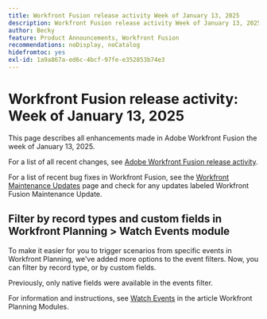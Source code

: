 ```yaml
---
title: Workfront Fusion release activity Week of January 13, 2025
description: Workfront Fusion release activity Week of January 13, 2025
author: Becky
feature: Product Announcements, Workfront Fusion
recommendations: noDisplay, noCatalog
hidefromtoc: yes
exl-id: 1a9a867a-ed6c-4bcf-97fe-e352853b74e3
---
```

# Workfront Fusion release activity: Week of January 13, 2025

This page describes all enhancements made in Adobe Workfront Fusion the week of January 13, 2025.

For a list of all recent changes, see [Adobe Workfront Fusion release activity](/help/workfront-fusion/fusion-product-releases/fusion-release-activity.md).

For a list of recent bug fixes in Workfront Fusion, see the [Workfront Maintenance Updates](https://experienceleague.adobe.com/en/docs/workfront-known-issues/releases/current-updates) page and check for any updates labeled Workfront Fusion Maintenance Update.

## Filter by record types and custom fields in Workfront Planning > Watch Events module

To make it easier for you to trigger scenarios from specific events in Workfront Planning, we've added more options to the event filters. Now, you can filter by record type, or by custom fields.

Previously, only native fields were available in the events filter.

For information and instructions, see [Watch Events](/help/workfront-fusion/references/apps-and-modules/adobe-connectors/workfront-planning-modules.md#watch-events) in the article Workfront Planning Modules.

